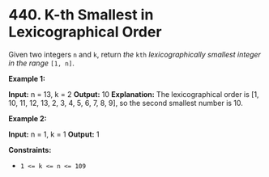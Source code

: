# 440. K-th Smallest in Lexicographical Order 

Given two integers `n` and `k`, return _the_ `kth` _lexicographically smallest integer in the range_ `[1, n]`.

**Example 1:**

**Input:** n = 13, k = 2
**Output:** 10
**Explanation:** The lexicographical order is [1, 10, 11, 12, 13, 2, 3, 4, 5, 6, 7, 8, 9], so the second smallest number is 10.

**Example 2:**

**Input:** n = 1, k = 1
**Output:** 1

**Constraints:**

- `1 <= k <= n <= 109`